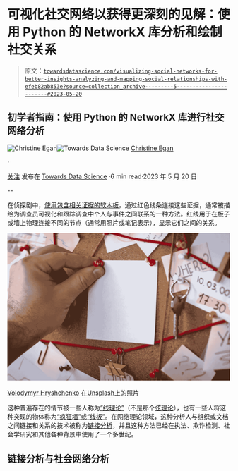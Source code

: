 # 可视化社交网络以获得更深刻的见解：使用 Python 的 NetworkX 库分析和绘制社交关系

> 原文：[`towardsdatascience.com/visualizing-social-networks-for-better-insights-analyzing-and-mapping-social-relationships-with-efeb82ab853e?source=collection_archive---------5-----------------------#2023-05-20`](https://towardsdatascience.com/visualizing-social-networks-for-better-insights-analyzing-and-mapping-social-relationships-with-efeb82ab853e?source=collection_archive---------5-----------------------#2023-05-20)

## 初学者指南：使用 Python 的 NetworkX 库进行社交网络分析

[](https://christineegan42.medium.com/?source=post_page-----efeb82ab853e--------------------------------)![Christine Egan](https://christineegan42.medium.com/?source=post_page-----efeb82ab853e--------------------------------)[](https://towardsdatascience.com/?source=post_page-----efeb82ab853e--------------------------------)![Towards Data Science](https://towardsdatascience.com/?source=post_page-----efeb82ab853e--------------------------------) [Christine Egan](https://christineegan42.medium.com/?source=post_page-----efeb82ab853e--------------------------------)

·

[关注](https://medium.com/m/signin?actionUrl=https%3A%2F%2Fmedium.com%2F_%2Fsubscribe%2Fuser%2F8e9b4d1cb38&operation=register&redirect=https%3A%2F%2Ftowardsdatascience.com%2Fvisualizing-social-networks-for-better-insights-analyzing-and-mapping-social-relationships-with-efeb82ab853e&user=Christine+Egan&userId=8e9b4d1cb38&source=post_page-8e9b4d1cb38----efeb82ab853e---------------------post_header-----------) 发布在 [Towards Data Science](https://towardsdatascience.com/?source=post_page-----efeb82ab853e--------------------------------) ·6 min read·2023 年 5 月 20 日

--

[](https://medium.com/m/signin?actionUrl=https%3A%2F%2Fmedium.com%2F_%2Fbookmark%2Fp%2Fefeb82ab853e&operation=register&redirect=https%3A%2F%2Ftowardsdatascience.com%2Fvisualizing-social-networks-for-better-insights-analyzing-and-mapping-social-relationships-with-efeb82ab853e&source=-----efeb82ab853e---------------------bookmark_footer-----------)

在侦探剧中，[使用包含相关证据的软木板](https://tvtropes.org/pmwiki/pmwiki.php/Main/StringTheory)，通过红色线条连接这些证据，通常被描绘为调查员可视化和跟踪调查中个人与事件之间联系的一种方法。红线用于在板子或墙上物理连接不同的节点（通常用照片或笔记表示），显示它们之间的关系。

![](img/dec485cff44fa5de03d7ae2f2233fda4.png)

[Volodymyr Hryshchenko](https://unsplash.com/@lunarts?utm_source=unsplash&utm_medium=referral&utm_content=creditCopyText) 在[Unsplash](https://unsplash.com/s/photos/investigation?utm_source=unsplash&utm_medium=referral&utm_content=creditCopyText)上的照片

这种普遍存在的情节被一些人称为[“线理论”](https://tvtropes.org/pmwiki/pmwiki.php/Main/StringTheory)（不是那个[弦理论](https://en.wikipedia.org/wiki/String_theory)），也有一些人将这种突现的物体称为[“疯狂墙”](https://www.esquire.com/uk/culture/film/news/a7703/detective-show-crazy-walls/)或[“线板”](https://slate.com/news-and-politics/2022/02/fbi-crazy-stringboard-recruiting-campaign.html)。在网络理论领域，这种分析人与组织或文档之间链接和关系的技术被称为[链接分析](https://doc.arcgis.com/en/insights/latest/analyze/link-analysis.htm)，并且这种方法已经在执法、欺诈检测、社会学研究和其他各种背景中使用了一个多世纪。

## 链接分析与社会网络分析
